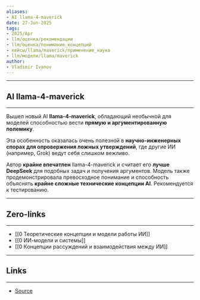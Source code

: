 ```yaml
---
aliases: 
- AI llama-4-maverick 
date: 27-Jun-2025
tags:
- 2025/Apr
- llm/оценка/рекомендации
- llm/оценка/понимание_концепций
- кейсы/llama/maverick/применение_наука
- llm/модели/llama/maverick
author:
- Vladimir Ivanov
---
```

-----
##  AI llama-4-maverick 
-----
Вышел новый AI **llama-4-maverick**, обладающий необычной для моделей способностью вести **прямую и аргументированную полемику**. 

Эта особенность оказалась очень полезной в **научно-инженерных спорах для опровержения ложных утверждений**, где другие ИИ (например, Grok) ведут себя слишком вежливо. 

Автор **крайне впечатлен** llama-4-maverick и считает его **лучше DeepSeek** для подобных задач и получения аргументов. Модель также продемонстрировала превосходное понимание и способность объяснять **крайне сложные технические концепции AI**. Рекомендуется к тестированию.

---
## Zero-links
---
- [[0 Теоретические концепции и модели работы ИИ]]
- [[0 ИИ-модели и системы]]
- [[0 Концепции рассуждений и взаимодействия между ИИ]]

---
## Links
---
- [Source](https://t.me/turboproject/1571)